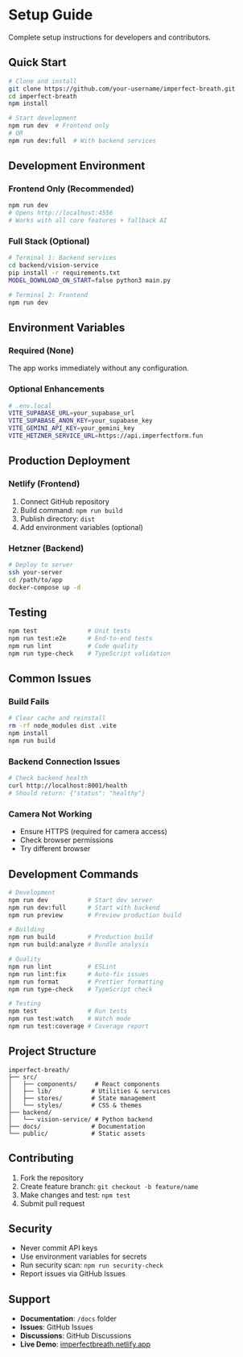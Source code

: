 # Setup Guide

Complete setup instructions for developers and contributors.

## Quick Start

```bash
# Clone and install
git clone https://github.com/your-username/imperfect-breath.git
cd imperfect-breath
npm install

# Start development
npm run dev  # Frontend only
# OR
npm run dev:full  # With backend services
```

## Development Environment

### Frontend Only (Recommended)
```bash
npm run dev
# Opens http://localhost:4556
# Works with all core features + fallback AI
```

### Full Stack (Optional)
```bash
# Terminal 1: Backend services
cd backend/vision-service
pip install -r requirements.txt
MODEL_DOWNLOAD_ON_START=false python3 main.py

# Terminal 2: Frontend
npm run dev
```

## Environment Variables

### Required (None)
The app works immediately without any configuration.

### Optional Enhancements
```bash
# .env.local
VITE_SUPABASE_URL=your_supabase_url
VITE_SUPABASE_ANON_KEY=your_supabase_key
VITE_GEMINI_API_KEY=your_gemini_key
VITE_HETZNER_SERVICE_URL=https://api.imperfectform.fun
```

## Production Deployment

### Netlify (Frontend)
1. Connect GitHub repository
2. Build command: `npm run build`
3. Publish directory: `dist`
4. Add environment variables (optional)

### Hetzner (Backend)
```bash
# Deploy to server
ssh your-server
cd /path/to/app
docker-compose up -d
```

## Testing

```bash
npm test              # Unit tests
npm run test:e2e      # End-to-end tests
npm run lint          # Code quality
npm run type-check    # TypeScript validation
```

## Common Issues

### Build Fails
```bash
# Clear cache and reinstall
rm -rf node_modules dist .vite
npm install
npm run build
```

### Backend Connection Issues
```bash
# Check backend health
curl http://localhost:8001/health
# Should return: {"status": "healthy"}
```

### Camera Not Working
- Ensure HTTPS (required for camera access)
- Check browser permissions
- Try different browser

## Development Commands

```bash
# Development
npm run dev           # Start dev server
npm run dev:full      # Start with backend
npm run preview       # Preview production build

# Building
npm run build         # Production build
npm run build:analyze # Bundle analysis

# Quality
npm run lint          # ESLint
npm run lint:fix      # Auto-fix issues
npm run format        # Prettier formatting
npm run type-check    # TypeScript check

# Testing
npm test              # Run tests
npm run test:watch    # Watch mode
npm run test:coverage # Coverage report
```

## Project Structure

```
imperfect-breath/
├── src/
│   ├── components/     # React components
│   ├── lib/           # Utilities & services
│   ├── stores/        # State management
│   └── styles/        # CSS & themes
├── backend/
│   └── vision-service/ # Python backend
├── docs/              # Documentation
└── public/            # Static assets
```

## Contributing

1. Fork the repository
2. Create feature branch: `git checkout -b feature/name`
3. Make changes and test: `npm test`
4. Submit pull request

## Security

- Never commit API keys
- Use environment variables for secrets
- Run security scan: `npm run security-check`
- Report issues via GitHub Issues

## Support

- **Documentation**: `/docs` folder
- **Issues**: GitHub Issues
- **Discussions**: GitHub Discussions
- **Live Demo**: [imperfectbreath.netlify.app](https://imperfectbreath.netlify.app)

